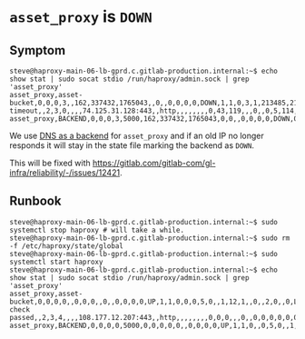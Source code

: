 # `asset_proxy` is `DOWN`

## Symptom

```shell
steve@haproxy-main-06-lb-gprd.c.gitlab-production.internal:~$ echo show stat | sudo socat stdio /run/haproxy/admin.sock | grep 'asset_proxy'
asset_proxy,asset-bucket,0,0,0,3,,162,337432,1765043,,0,,0,0,0,0,DOWN,1,1,0,3,1,213485,213485,,1,12,1,,162,,2,0,,6,L4TOUT,,2000,0,82,0,80,0,0,,,,162,0,0,,,,,213544,,,0,2,27,220,,,,Layer4 timeout,,2,3,0,,,,74.125.31.128:443,,http,,,,,,,,0,43,119,,,0,,0,5,114,9335,0,0,0,0,1,1,,,,0,,,,,,,,,,-,9562,0,0,,,,,,,,,,,,,,,,,,,,,,
asset_proxy,BACKEND,0,0,0,3,5000,162,337432,1765043,0,0,,0,0,0,0,DOWN,0,0,0,,1,213485,213485,,1,12,0,,162,,1,0,,6,,,,0,82,0,80,0,0,,,,162,0,0,0,0,0,0,213544,,,0,2,27,220,,,,,,,,,,,,,,http,roundrobin,,,,,,,0,43,119,0,0,,,0,5,114,9335,0,,,,,0,0,0,0,,,,,,,,,,,-,9562,0,0,0,0,0,0,0,0,0,0,0,0,0,0,0,0,0,40061,40180,9556632,1039258,0,0,
```

We use [DNS as a backend](https://gitlab.com/gitlab-cookbooks/gitlab-haproxy/-/blob/aa118861af117894acc26a6eab2bfd3b4597b564/attributes/default.rb#L311)
for `asset_proxy` and if an old IP no longer responds it will stay in the state file marking the backend as `DOWN`.

This will be fixed with <https://gitlab.com/gitlab-com/gl-infra/reliability/-/issues/12421>.

## Runbook

```shell
steve@haproxy-main-06-lb-gprd.c.gitlab-production.internal:~$ sudo systemctl stop haproxy # will take a while.
steve@haproxy-main-06-lb-gprd.c.gitlab-production.internal:~$ sudo rm -f /etc/haproxy/state/global
steve@haproxy-main-06-lb-gprd.c.gitlab-production.internal:~$ sudo systemctl start haproxy
steve@haproxy-main-06-lb-gprd.c.gitlab-production.internal:~$ echo show stat | sudo socat stdio /run/haproxy/admin.sock | grep 'asset_proxy'
asset_proxy,asset-bucket,0,0,0,0,,0,0,0,,0,,0,0,0,0,UP,1,1,0,0,0,5,0,,1,12,1,,0,,2,0,,0,L7OK,200,19,0,0,0,0,0,0,,,,0,0,0,,,,,-1,,,0,0,0,0,,,,Layer7 check passed,,2,3,4,,,,108.177.12.207:443,,http,,,,,,,,0,0,0,,,0,,0,0,0,0,0,0,0,0,1,1,,,,0,,,,,,,,,,-,2,0,0,,,,,,,,,,,,,,,,,,,,,,
asset_proxy,BACKEND,0,0,0,0,5000,0,0,0,0,0,,0,0,0,0,UP,1,1,0,,0,5,0,,1,12,0,,0,,1,0,,0,,,,0,0,0,0,0,0,,,,0,0,0,0,0,0,0,-1,,,0,0,0,0,,,,,,,,,,,,,,http,roundrobin,,,,,,,0,0,0,0,0,,,0,0,0,0,0,,,,,1,0,0,0,,,,,,,,,,,-,2,0,0,0,0,0,0,0,0,0,0,0,0,0,0,0,0,0,2,2,1636,142,0,0,
```
